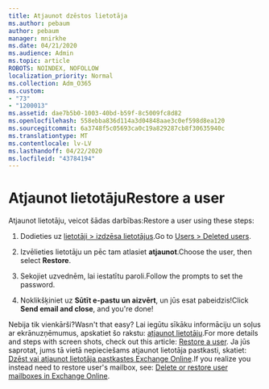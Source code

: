 ```yaml
---
title: Atjaunot dzēstos lietotāja
ms.author: pebaum
author: pebaum
manager: mnirkhe
ms.date: 04/21/2020
ms.audience: Admin
ms.topic: article
ROBOTS: NOINDEX, NOFOLLOW
localization_priority: Normal
ms.collection: Adm_O365
ms.custom:
- "73"
- "1200013"
ms.assetid: dae7b5b0-1003-40bd-b59f-8c5009fc8d82
ms.openlocfilehash: 558ebba836d114a3d04848aae3c0ef598d8ea120
ms.sourcegitcommit: 6a3748f5c05693ca0c19a829287cb8f30635940c
ms.translationtype: MT
ms.contentlocale: lv-LV
ms.lasthandoff: 04/22/2020
ms.locfileid: "43784194"
---
```

# <a name="restore-a-user"></a><span data-ttu-id="a0d1a-102">Atjaunot lietotāju</span><span class="sxs-lookup"><span data-stu-id="a0d1a-102">Restore a user</span></span>

<span data-ttu-id="a0d1a-103">Atjaunot lietotāju, veicot šādas darbības:</span><span class="sxs-lookup"><span data-stu-id="a0d1a-103">Restore a user using these steps:</span></span>
  
1. <span data-ttu-id="a0d1a-104">Dodieties uz [lietotāji \> izdzēsa lietotājus](https://admin.microsoft.com/adminportal/home#/deletedusers).</span><span class="sxs-lookup"><span data-stu-id="a0d1a-104">Go to [Users \> Deleted users](https://admin.microsoft.com/adminportal/home#/deletedusers).</span></span>

2. <span data-ttu-id="a0d1a-105">Izvēlieties lietotāju un pēc tam atlasiet **atjaunot**.</span><span class="sxs-lookup"><span data-stu-id="a0d1a-105">Choose the user, then select **Restore**.</span></span>

3. <span data-ttu-id="a0d1a-106">Sekojiet uzvednēm, lai iestatītu paroli.</span><span class="sxs-lookup"><span data-stu-id="a0d1a-106">Follow the prompts to set the password.</span></span>

4. <span data-ttu-id="a0d1a-107">Noklikšķiniet uz **Sūtīt e-pastu un aizvērt**, un jūs esat pabeidzis!</span><span class="sxs-lookup"><span data-stu-id="a0d1a-107">Click **Send email and close**, and you're done!</span></span>

<span data-ttu-id="a0d1a-108">Nebija tik vienkārši?</span><span class="sxs-lookup"><span data-stu-id="a0d1a-108">Wasn't that easy?</span></span> <span data-ttu-id="a0d1a-109">Lai iegūtu sīkāku informāciju un soļus ar ekrānuzņēmumus, apskatiet šo rakstu: [atjaunot lietotāju](https://docs.microsoft.com/office365/admin/add-users/restore-user).</span><span class="sxs-lookup"><span data-stu-id="a0d1a-109">For more details and steps with screen shots, check out this article: [Restore a user](https://docs.microsoft.com/office365/admin/add-users/restore-user).</span></span> <span data-ttu-id="a0d1a-110">Ja jūs saprotat, jums tā vietā nepieciešams atjaunot lietotāja pastkasti, skatiet: [Dzēst vai atjaunot lietotāja pastkastes Exchange Online](https://docs.microsoft.com/exchange/recipients-in-exchange-online/delete-or-restore-mailboxes).</span><span class="sxs-lookup"><span data-stu-id="a0d1a-110">If you realize you instead need to restore user's mailbox, see: [Delete or restore user mailboxes in Exchange Online](https://docs.microsoft.com/exchange/recipients-in-exchange-online/delete-or-restore-mailboxes).</span></span>